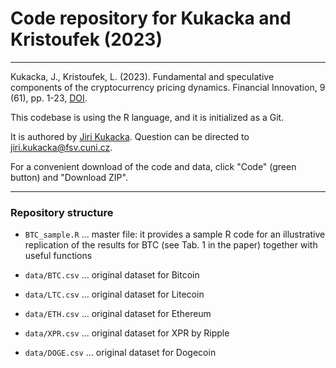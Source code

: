 # Code repository for Kukacka and Kristoufek (2023)

---

Kukacka, J., Kristoufek, L. (2023). Fundamental and speculative components of the cryptocurrency pricing dynamics. Financial Innovation, 9 (61), pp. 1-23, [DOI](https://doi.org/10.1186/s40854-023-00465-7).

This codebase is using the R language, and it is initialized as a Git.

It is authored by [Jiri Kukacka](https://ies.fsv.cuni.cz/en/staff/kukacka). Question can be directed to [jiri.kukacka@fsv.cuni.cz](jiri.kukacka@fsv.cuni.cz).

For a convenient download of the code and data, click "Code" (green button) and "Download ZIP".

---

### Repository structure

* `BTC_sample.R` ... master file: it provides a sample R code for an illustrative replication of the results for BTC (see Tab. 1 in the paper) together with useful functions

* `data/BTC.csv` ... original dataset for Bitcoin

* `data/LTC.csv` ... original dataset for Litecoin

* `data/ETH.csv` ... original dataset for Ethereum

* `data/XPR.csv` ... original dataset for XPR by Ripple

* `data/DOGE.csv` ... original dataset for Dogecoin